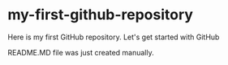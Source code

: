 # my-first-github-repository
Here is my first GitHub repository. Let's get started with GitHub

README.MD file was just created manually.

